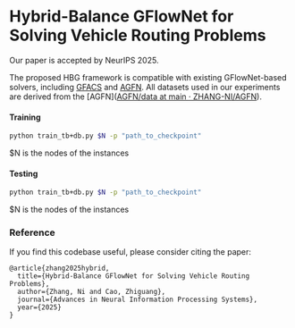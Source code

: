 # Hybrid-Balance GFlowNet for Solving Vehicle Routing Problems

Our paper is accepted by NeurIPS 2025.

The proposed HBG framework is compatible with existing GFlowNet-based solvers, including [GFACS](https://github.com/ai4co/gfacs/tree/main?tab=readme-ov-file) and [AGFN](https://github.com/ZHANG-NI/AGFN ). All datasets used in our experiments are derived from the  [AGFN]([AGFN/data at main · ZHANG-NI/AGFN](https://github.com/ZHANG-NI/AGFN/tree/main/data)).

#### Training

```bash
python train_tb+db.py $N -p "path_to_checkpoint"
```

$N is the nodes of the instances

#### Testing

```bash
python train_tb+db.py $N -p "path_to_checkpoint"
```

$N is the nodes of the instances

### **Reference**

If you find this codebase useful, please consider citing the paper:

```
@article{zhang2025hybrid,
  title={Hybrid-Balance GFlowNet for Solving Vehicle Routing Problems},
  author={Zhang, Ni and Cao, Zhiguang},
  journal={Advances in Neural Information Processing Systems},
  year={2025}
}
```

